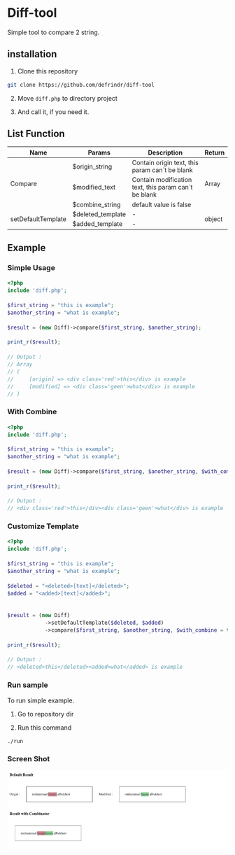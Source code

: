 # Diff-tool

Simple tool to compare 2 string.

## installation

1. Clone this repository
```bash
git clone https://github.com/defrindr/diff-tool
```

2. Move ```diff.php``` to directory project

3. And call it, if you need it.


## List Function


<table>
    <thead>
        <th>Name</th>
        <th>Params</th>
        <th>Description</th>
        <th>Return</th>
    </thead>
    <tbody>
        <tr>
            <td rowspan="3">Compare</td>
            <td>$origin_string</td>
            <td>
                Contain origin text, this param can`t be blank
            </td>
            <td rowspan="3">Array</td>
        </tr>
        <tr>
            <td>$modified_text</td>
            <td>
                Contain modification text, this param can`t be blank
            </td>
        </tr>
        <tr>
            <td>$combine_string</td>
            <td>
                default value is false
            </td>
        </tr>
        <tr>
            <td rowspan="3">setDefaultTemplate</td>
            <td>$deleted_template</td>
            <td>-</td>
            <td rowspan="3">object</td>
        </tr>
        <tr>
            <td>$added_template</td>
            <td>-</td>
        </tr>
    </tbody>
</table>

## Example

### Simple Usage
```php
<?php
include 'diff.php';

$first_string = "this is example";
$another_string = "what is example";

$result = (new Diff)->compare($first_string, $another_string);

print_r($result);

// Output :
// Array
// (
//     [origin] => <div class='red'>this</div> is example
//     [modified] => <div class='geen'>what</div> is example
// )

```

### With Combine
```php
<?php
include 'diff.php';

$first_string = "this is example";
$another_string = "what is example";

$result = (new Diff)->compare($first_string, $another_string, $with_combine = true);

print_r($result);

// Output :
// <div class='red'>this</div><div class='geen'>what</div> is example

```

### Customize Template
```php
<?php
include 'diff.php';

$first_string = "this is example";
$another_string = "what is example";

$deleted = "<deleted>[text]</deleted>";
$added = "<added>[text]</added>";


$result = (new Diff)
            ->setDefaultTemplate($deleted, $added)
            ->compare($first_string, $another_string, $with_combine = true);

print_r($result);

// Output :
// <deleted>this</deleted><added>what</added> is example
```

### Run sample

To run simple example.

1. Go to repository dir

2. Run this command
```bash
./run
```

### Screen Shot

<img src="./assets/screenshot.png" style="width: auto;display: block;margin: auto" alt="thank you">
